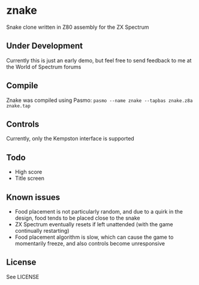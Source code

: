 # znake
Snake clone written in Z80 assembly for the ZX Spectrum

## Under Development
Currently this is just an early demo, but feel free to send feedback to me at
the World of Spectrum forums

## Compile
Znake was compiled using Pasmo:
`pasmo --name znake --tapbas znake.z8a znake.tap`

## Controls
Currently, only the Kempston interface is supported

## Todo
* High score
* Title screen

## Known issues
* Food placement is not particularly random, and due to a quirk in the design,
  food tends to be placed close to the snake
* ZX Spectrum eventually resets if left unattended (with the game
  continually restarting)
* Food placement algorithm is slow, which can cause the game to momentarily
  freeze, and also controls become unresponsive

## License
See LICENSE
